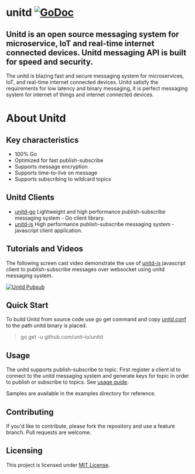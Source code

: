 # unitd [![GoDoc](https://godoc.org/github.com/unit-io/unitd?status.svg)](https://pkg.go.dev/github.com/unit-io/unitd)

## Unitd is an open source messaging system for microservice, IoT and real-time internet connected devices. Unitd messaging API is built for speed and security.

The unitd is blazing fast and secure messaging system for microservices, IoT, and real-time internet connected devices. Unitd satisfy the requirements for low latency and binary messaging, it is perfect messaging system for internet of things and internet connected devices.

# About Unitd

## Key characteristics
- 100% Go
- Optimized for fast publish-subscribe
- Supports message encryption
- Supports time-to-live on message
- Supports subscribing to wildcard topics

## Unitd Clients
- [unitd-go](https://github.com/unit-io/unitd-go) Lightweight and high performance publish-subscribe messaging system - Go client library.
- [unitd-js](https://github.com/unit-io/unitd-js) High performance publish-subscribe messaging system - javascript client application.

## Tutorials and Videos
The following screen cast video demonstrate the use of [unitd-js](https://github.com/unit-io/unitd-js) javascript client to publish-subscribe messages over websocket using unitd messaging system.

[![Unitd Pubsub](https://img.youtube.com/vi/Wz1F9FQzb_c/0.jpg)](https://www.youtube.com/watch?v=Wz1F9FQzb_c)

## Quick Start
To build Unitd from source code use go get command and copy [unitd.conf](https://github.com/unit-io/unitd/tree/master/unitd.conf) to the path unitd binary is placed.

> go get -u github.com/unit-io/unitd

## Usage
The unitd supports publish-subscribe to topic. First register a client id to connect to the unitd messaging system and generate keys for topic in order to publish or subscribe to topics. See [usage guide](https://github.com/unit-io/unitd/tree/master/docs/usage.md). 

Samples are available in the examples directory for reference.

## Contributing
If you'd like to contribute, please fork the repository and use a feature branch. Pull requests are welcome.

## Licensing
This project is licensed under [MIT License](https://github.com/unit-io/unitd/blob/master/LICENSE).
